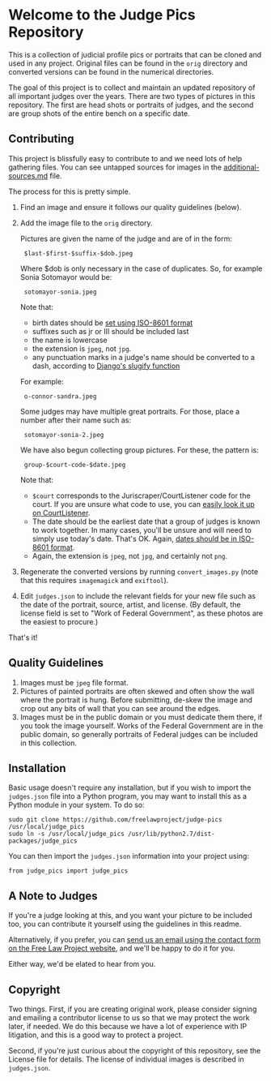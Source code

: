 
Welcome to the Judge Pics Repository
====================================

This is a collection of judicial profile pics or portraits that can be cloned and used in any project. Original files can be found in the `orig` directory and converted versions can be found in the numerical directories.

The goal of this project is to collect and maintain an updated repository of all important judges over the years. There are two types of pictures in this repository. The first are head shots or portraits of judges, and the second are group shots of the entire bench on a specific date.  


Contributing
------------

This project is blissfully easy to contribute to and we need lots of help
gathering files. You can see untapped sources for images in the 
[additional-sources.md][add] file. 

The process for this is pretty simple.

1. Find an image and ensure it follows our quality guidelines
(below).

1. Add the image file to the `orig` directory.

    Pictures are given the name of the judge and are of in the form:

        $last-$first-$suffix-$dob.jpeg
    
    Where $dob is only necessary in the case of duplicates. So, for example 
    Sonia Sotomayor would be:

        sotomayor-sonia.jpeg
    
    Note that:
    
    - birth dates should be [set using ISO-8601 format][8601]
    - suffixes such as jr or III should be included last
    - the name is lowercase
    - the extension is `jpeg`, not `jpg`. 
    - any punctuation marks in a judge's name should be converted to a dash, 
      according to [Django's slugify function][slugify]
    
    For example:
    
        o-connor-sandra.jpeg
    
    Some judges may have multiple great portraits. For those, place a number 
    after their name such as:
     
        sotomayor-sonia-2.jpeg
        
    We have also begun collecting group pictures. For these, the pattern is:
    
        group-$court-code-$date.jpeg
    
    Note that:
    
    - `$court` corresponds to the Juriscraper/CourtListener code for the court.
      If you are unsure what code to use, you can [easily look it up on 
      CourtListener][codes].
    - The date should be the earliest date that a group of judges is known to 
      work together. In many cases, you'll be unsure and will need to simply use
      today's date. That's OK. Again, [dates should be in ISO-8601 
      format][8601].
    - Again, the extension is `jpeg`, not `jpg`, and certainly not `png`.
        
    
1. Regenerate the converted versions by running `convert_images.py` (note that
this requires `imagemagick` and `exiftool`).

1. Edit `judges.json` to include the relevant fields for your new file such as 
   the date of the portrait, source, artist, and license. (By default, the 
   license field is set to "Work of Federal Government", as these photos are 
   the easiest to procure.)

That's it!


Quality Guidelines
------------------

1. Images must be `jpeg` file format.
1. Pictures of painted portraits are often skewed and often show the wall where 
   the portrait is hung. Before submitting, de-skew the image and crop out 
   any bits of wall that you can see around the edges.
1. Images must be in the public domain or you must dedicate them there, if you 
   took the image yourself. Works of the Federal Government are in the public
   domain, so generally portraits of Federal judges can be included in this 
   collection.


Installation
------------

Basic usage doesn't require any installation, but if you wish to import the 
`judges.json` file into a Python program, you may want to install this as a 
Python module in your system. To do so:

    sudo git clone https://github.com/freelawproject/judge-pics /usr/local/judge_pics
    sudo ln -s /usr/local/judge_pics /usr/lib/python2.7/dist-packages/judge_pics

You can then import the `judges.json` information into your project using:

    from judge_pics import judge_pics


A Note to Judges
----------------
If you're a judge looking at this, and you want your picture to be included too,
you can contribute it yourself using the guidelines in this readme. 

Alternatively, if you prefer, you can [send us an email using the contact form 
on the Free Law Project website][contact], and we'll be happy to do it for you.

Either way, we'd be elated to hear from you.


Copyright
---------

Two things. First, if you are creating original work, please consider signing
and emailing a contributor license to us so that we may protect the work later,
if needed. We do this because we have a lot of experience with IP litigation,
and this is a good way to protect a project.

Second, if you're just curious about the copyright of this repository, see the
License file for details. The license of individual images is described in 
`judges.json`.


[add]: https://github.com/freelawproject/judge-pics/blob/master/additional-sources.md
[slugify]: https://docs.djangoproject.com/en/1.8/_modules/django/utils/text/#slugify
[8601]: http://en.wikipedia.org/wiki/ISO_8601
[contact]: http://freelawproject.org/contact/
[codes]: https://www.courtlistener.com/api/jurisdictions/
